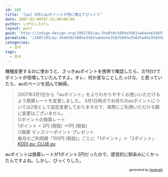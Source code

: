 ```yaml
---
id: 109
title: '[au] 3月にauポイントが倍に増えてびっくり'
date: 2007-03-04T07:31:00+00:00
author: いがらしたけし
layout: post
guid: 'http://indigo-design.org/2007/03/au-3%e6%9c%88%e3%81%abau%e3%83%9d%e3%82%a4%e3%83%b3%e3%83%88%e3%81%8c%e5%80%8d%e3%81%ab%e5%a2%97%e3%81%88%e3%81%a6%e3%81%b3%e3%81%a3%e3%81%8f%e3%82%8a/'
permalink: '/2007/03/au-3%e6%9c%88%e3%81%abau%e3%83%9d%e3%82%a4%e3%83%b3%e3%83%88%e3%81%8c%e5%80%8d%e3%81%ab%e5%a2%97%e3%81%88%e3%81%a6%e3%81%b3%e3%81%a3%e3%81%8f%e3%82%8a/'
categories:
  - 日々
tags:
  - 日々
---
```

機種変更するのに使おうと、さっきauポイントを携帯で確認したら、3/1付けでポイントが倍増していたんですよ。オレ、何か変なことしたっけな、と思っていたら、auのページを読んで納得。<br /><blockquote>2007年3月1日から「auポイント」をよりわかりやすくお使いいただけるよう換算レートを変更しました。
3月1日時点でお持ちのauポイントについては2倍として設定変更しておりますので、実際にご利用いただける額に変更はございません。<br />○ポイントの換算レート<br />1ポイント = 2円 (税抜) →1円 (税抜)<br />○換算
マンスリーポイント
プレゼント<br />毎月のご利用額「100円 (税抜)」ごとに「1ポイント」→「2ポイント」
<br /><cite><a href="http://www.au.kddi.com/club_au/index.html">KDDI au: CLUB au</a></cite></blockquote>
auポイントは換算レートが1ポイント2円だったので、感覚的に馴染みにくかったんですよね。しかし、びっくりした。
<div style="text-align: right;font-size: 10px">
&nbsp;&nbsp;<span>generated by <a href="http://feedpath.jp">feedpath</a></span>
</div>
